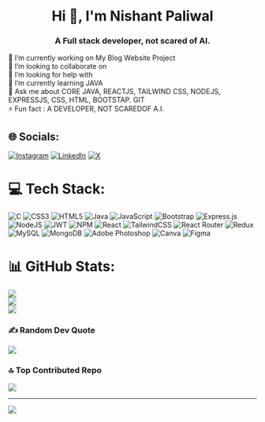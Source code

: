 <h1 align="center">Hi 👋, I'm Nishant Paliwal</h1>
<h3 align="center">A Full stack developer, not scared of AI.</h3>

🔭 I’m currently working on My Blog Website Project<br>👯 I’m looking to collaborate on <br>🤝 I’m looking for help with<br>🌱 I’m currently learning JAVA<br>💬 Ask me about CORE JAVA, REACTJS, TAILWIND CSS, NODEJS, EXPRESSJS,  CSS, HTML, BOOTSTAP. GIT<br>⚡ Fun fact : A DEVELOPER, NOT SCAREDOF A.I.

## 🌐 Socials:
[![Instagram](https://img.shields.io/badge/Instagram-%23E4405F.svg?logo=Instagram&logoColor=white)](https://instagram.com/nishant.paliwal783) [![LinkedIn](https://img.shields.io/badge/LinkedIn-%230077B5.svg?logo=linkedin&logoColor=white)](https://linkedin.com/in/nishant-paliwal-473a50262) [![X](https://img.shields.io/badge/X-black.svg?logo=X&logoColor=white)](https://x.com/NishantTech783) 

# 💻 Tech Stack:
![C](https://img.shields.io/badge/c-%2300599C.svg?style=flat&logo=c&logoColor=white) ![CSS3](https://img.shields.io/badge/css3-%231572B6.svg?style=flat&logo=css3&logoColor=white) ![HTML5](https://img.shields.io/badge/html5-%23E34F26.svg?style=flat&logo=html5&logoColor=white) ![Java](https://img.shields.io/badge/java-%23ED8B00.svg?style=flat&logo=openjdk&logoColor=white) ![JavaScript](https://img.shields.io/badge/javascript-%23323330.svg?style=flat&logo=javascript&logoColor=%23F7DF1E) ![Bootstrap](https://img.shields.io/badge/bootstrap-%238511FA.svg?style=flat&logo=bootstrap&logoColor=white) ![Express.js](https://img.shields.io/badge/express.js-%23404d59.svg?style=flat&logo=express&logoColor=%2361DAFB) ![NodeJS](https://img.shields.io/badge/node.js-6DA55F?style=flat&logo=node.js&logoColor=white) ![JWT](https://img.shields.io/badge/JWT-black?style=flat&logo=JSON%20web%20tokens) ![NPM](https://img.shields.io/badge/NPM-%23CB3837.svg?style=flat&logo=npm&logoColor=white) ![React](https://img.shields.io/badge/react-%2320232a.svg?style=flat&logo=react&logoColor=%2361DAFB) ![TailwindCSS](https://img.shields.io/badge/tailwindcss-%2338B2AC.svg?style=flat&logo=tailwind-css&logoColor=white) ![React Router](https://img.shields.io/badge/React_Router-CA4245?style=flat&logo=react-router&logoColor=white) ![Redux](https://img.shields.io/badge/redux-%23593d88.svg?style=flat&logo=redux&logoColor=white) ![MySQL](https://img.shields.io/badge/mysql-%2300000f.svg?style=flat&logo=mysql&logoColor=white) ![MongoDB](https://img.shields.io/badge/MongoDB-%234ea94b.svg?style=flat&logo=mongodb&logoColor=white) ![Adobe Photoshop](https://img.shields.io/badge/adobe%20photoshop-%2331A8FF.svg?style=flat&logo=adobe%20photoshop&logoColor=white) ![Canva](https://img.shields.io/badge/Canva-%2300C4CC.svg?style=flat&logo=Canva&logoColor=white) ![Figma](https://img.shields.io/badge/figma-%23F24E1E.svg?style=flat&logo=figma&logoColor=white)
# 📊 GitHub Stats:
![](https://github-readme-stats.vercel.app/api?username=Nishant0783&theme=onedark&hide_border=false&include_all_commits=true&count_private=false)<br/>
![](https://github-readme-streak-stats.herokuapp.com/?user=Nishant0783&theme=onedark&hide_border=false)<br/>
![](https://github-readme-stats.vercel.app/api/top-langs/?username=Nishant0783&theme=onedark&hide_border=false&include_all_commits=true&count_private=false&layout=compact)

### ✍️ Random Dev Quote
![](https://quotes-github-readme.vercel.app/api?type=horizontal&theme=tokyonight)

### 🔝 Top Contributed Repo
![](https://github-contributor-stats.vercel.app/api?username=Nishant0783&limit=5&theme=tokyonight&combine_all_yearly_contributions=true)

---
[![](https://visitcount.itsvg.in/api?id=Nishant0783&icon=0&color=12)](https://visitcount.itsvg.in)

<!-- Proudly created with GPRM ( https://gprm.itsvg.in ) -->
